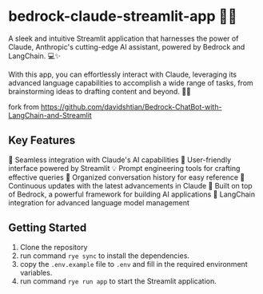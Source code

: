 # bedrock-claude-streamlit-app 🌱🚀
A sleek and intuitive Streamlit application that harnesses the power of Claude, Anthropic's cutting-edge AI assistant, powered by Bedrock and LangChain. 💻✨

With this app, you can effortlessly interact with Claude, leveraging its advanced language capabilities to accomplish a wide range of tasks, from brainstorming ideas to drafting content and beyond. 🎨📝

fork from https://github.com/davidshtian/Bedrock-ChatBot-with-LangChain-and-Streamlit

## Key Features
🤖 Seamless integration with Claude's AI capabilities
🌈 User-friendly interface powered by Streamlit
💡 Prompt engineering tools for crafting effective queries
📁 Organized conversation history for easy reference
🔄 Continuous updates with the latest advancements in Claude
🧱 Built on top of Bedrock, a powerful framework for building AI applications
🔗 LangChain integration for advanced language model management

## Getting Started

1. Clone the repository
2. run command `rye sync` to install the dependencies.
3. copy the `.env.example` file to `.env` and fill in the required environment variables.
4. run command `rye run app` to start the Streamlit application.
